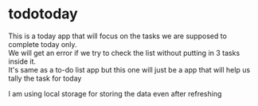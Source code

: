 # todotoday
<p>This is a today app that will focus on the tasks we are supposed to complete today only.<br> We will get an error if we try to check the list without putting in 3 tasks inside it.<br>It's same as a to-do list app but this one will just be a app that will help us tally the task for today </p>

<p> I am using local storage for storing the data even after refreshing </p>
